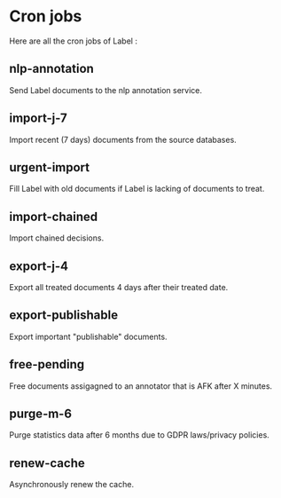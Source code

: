# Cron jobs

Here are all the cron jobs of Label :

## nlp-annotation

Send Label documents to the nlp annotation service.

## import-j-7

Import recent (7 days) documents from the source databases.

## urgent-import

Fill Label with old documents if Label is lacking of documents to treat.

## import-chained

Import chained decisions.

## export-j-4

Export all treated documents 4 days after their treated date.

## export-publishable

Export important "publishable" documents.

## free-pending

Free documents assigagned to an annotator that is AFK after X minutes.

## purge-m-6

Purge statistics data after 6 months due to GDPR laws/privacy policies.

## renew-cache

Asynchronously renew the cache.
